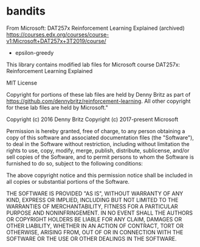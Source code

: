 # bandits

From Microsoft: DAT257x Reinforcement Learning Explained (archived)
https://courses.edx.org/courses/course-v1:Microsoft+DAT257x+3T2019/course/



* epsilon-greedy











This library contains modified lab files for Microsoft course DAT257x: Reinforcement Learning Explained

MIT License

Copyright for portions of these lab files are held by Denny Britz as part of https://github.com/dennybritz/reinforcement-learning. All other copyright for these lab files are held by Microsoft."

Copyright (c) 2016 Denny Britz Copyright (c) 2017-present Microsoft

Permission is hereby granted, free of charge, to any person obtaining a copy of this software and associated documentation files (the "Software"), to deal in the Software without restriction, including without limitation the rights to use, copy, modify, merge, publish, distribute, sublicense, and/or sell copies of the Software, and to permit persons to whom the Software is furnished to do so, subject to the following conditions:

The above copyright notice and this permission notice shall be included in all copies or substantial portions of the Software.

THE SOFTWARE IS PROVIDED "AS IS", WITHOUT WARRANTY OF ANY KIND, EXPRESS OR IMPLIED, INCLUDING BUT NOT LIMITED TO THE WARRANTIES OF MERCHANTABILITY, FITNESS FOR A PARTICULAR PURPOSE AND NONINFRINGEMENT. IN NO EVENT SHALL THE AUTHORS OR COPYRIGHT HOLDERS BE LIABLE FOR ANY CLAIM, DAMAGES OR OTHER LIABILITY, WHETHER IN AN ACTION OF CONTRACT, TORT OR OTHERWISE, ARISING FROM, OUT OF OR IN CONNECTION WITH THE SOFTWARE OR THE USE OR OTHER DEALINGS IN THE SOFTWARE.

